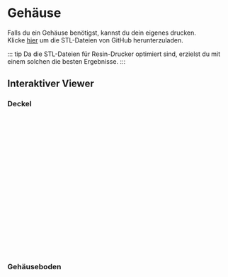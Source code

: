 # Gehäuse

Falls du ein Gehäuse benötigst, kannst du dein eigenes drucken.\
Klicke [hier](https://github.com/AzonInc/Doorman/blob/master/enclosure) um die STL-Dateien von GitHub herunterzuladen.

::: tip
Da die STL-Dateien für Resin-Drucker optimiert sind, erzielst du mit einem solchen die besten Ergebnisse.
:::

## Interaktiver Viewer
### Deckel
<ClientOnly>
    <div style="aspect-ratio: 16/9; height: auto; margin: 2rem 0; border-radius: 8px; overflow:hidden;">
      <ModelViewer file="https://raw.githubusercontent.com/AzonInc/Doorman/master/enclosure/Top.stl" />
    </div>
</ClientOnly>

### Gehäuseboden
<ClientOnly>
    <div style="aspect-ratio: 16/9; height: auto; margin: 2rem 0; border-radius: 8px; overflow:hidden;">
      <ModelViewer file="https://raw.githubusercontent.com/AzonInc/Doorman/master/enclosure/Bottom.stl" />
    </div>
</ClientOnly>